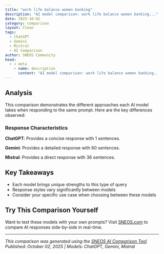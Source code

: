 ```yaml
---
title: "work life balance women banking"
description: "AI model comparison: work life balance women banking..."
date: 2025-10-02
category: comparison
layout: Clean
tags:
  - ChatGPT
  - Gemini
  - Mistral
  - AI Comparison
author: SNEOS Community
head:
  - - meta
    - name: description
      content: "AI model comparison: work life balance women banking..."
---
```


<ChatComparison
  title="work life balance women banking"
  prompt="work life balance women banking"
  :responses='{
    "ChatGPT": "Error calling OpenAI API.",
    "Gemini": "Work-life balance in the banking sector, particularly for women, is a complex and often challenging issue. Here\u0027s a breakdown of the key considerations:\n\n**Challenges Women Face in Banking (and How They Impact Work-Life Balance):**\n\n*   **Long Hours \u0026 Demanding Schedules:**\n    *   Banking, especially in roles like investment banking, corporate banking, and leadership positions, often requires long hours and can be unpredictable.\n    *   **Impact:**  This makes it difficult to manage family responsibilities, personal commitments, and overall well-being. Women are often disproportionately burdened with childcare and eldercare responsibilities, making long hours particularly challenging.\n*   **\u0022Always On\u0022 Culture:**\n    *   The expectation to be constantly available, responding to emails and calls even outside of work hours, can blur the lines between work and personal life.\n    *   **Impact:** This can lead to burnout and stress, impacting mental and physical health and family life.\n*   **Travel Requirements:**\n    *   Many banking roles involve travel, which can be disruptive to family routines and personal life.\n    *   **Impact:**  Difficult to balance with childcare or other family obligations.\n*   **Lack of Flexibility \u0026 Limited Remote Work Options:**\n    *   While some banks are adopting more flexible policies, many still lag behind other industries in offering remote work options or flexible schedules.  This is especially true for client-facing roles.\n    *   **Impact:**  This can make it difficult for women to manage childcare, appointments, and other personal needs.\n*   **Gender Bias \u0026 Unequal Opportunities:**\n    *   Women may face gender bias in promotions and career advancement, leading to frustration and a feeling of being undervalued. This can make it harder to justify the sacrifices made to maintain work-life balance.\n    *   **Impact:**  This can lead to women leaving the industry or opting for less demanding roles, even if they have the potential for more senior positions.\n*   **\u0022Motherhood Penalty\u0022:**\n    *   Women who take time off for maternity leave or who have young children may face negative perceptions about their commitment to their careers.\n    *   **Impact:**  This can affect career progression, salary, and opportunities for challenging assignments.\n*   **Limited Support Networks:**\n    *   The lack of strong support networks, both at work and at home, can make it difficult for women to manage work-life balance.\n    *   **Impact:**  Burnout, increased stress, and difficulty achieving career goals.\n\n**What Banks Can Do to Improve Work-Life Balance for Women:**\n\n*   **Flexible Work Arrangements:**\n    *   Offer remote work options, flexible hours, compressed workweeks, and job-sharing opportunities.\n    *   **Implementation:**  Create clear policies and guidelines for flexible work arrangements and ensure that managers are trained on how to manage remote teams effectively.\n*   **Supportive Leave Policies:**\n    *   Provide generous parental leave (both for mothers and fathers), as well as leave for caregiving responsibilities.\n    *   **Implementation:**  Ensure that employees feel supported in taking leave and that their careers are not negatively impacted as a result.\n*   **Childcare \u0026 Eldercare Assistance:**\n    *   Offer on-site childcare, subsidized childcare, or referral services for childcare and eldercare.\n    *   **Implementation:**  Partner with reputable childcare and eldercare providers to offer high-quality services.\n*   **Promote a Culture of Work-Life Integration:**\n    *   Encourage employees to take breaks, disconnect from work after hours, and prioritize their well-being.\n    *   **Implementation:**  Lead by example \u2013 managers should demonstrate healthy work-life balance.  Implement \u0022no meeting\u0022 days or times.\n*   **Address Gender Bias \u0026 Promote Diversity:**\n    *   Implement diversity and inclusion programs to address gender bias in hiring, promotions, and career development.\n    *   **Implementation:**  Set clear targets for gender representation at all levels of the organization and track progress regularly. Offer unconscious bias training to employees.\n*   **Mentorship \u0026 Sponsorship Programs:**\n    *   Provide mentorship and sponsorship programs to help women advance in their careers.\n    *   **Implementation:**  Pair women with senior leaders who can provide guidance, support, and advocacy.\n*   **Training \u0026 Development:**\n    *   Offer training programs on time management, stress management, and work-life balance skills.\n    *   **Implementation:**  Make these programs accessible to all employees and encourage participation.\n*   **Technology Solutions:**\n    *   Utilize technology to improve efficiency and communication, reducing the need for long hours and constant availability.\n    *   **Implementation:**  Implement project management tools, collaboration platforms, and automated workflows.\n*   **Performance Management Systems:**\n    *   Evaluate employees based on results and outcomes, rather than just hours worked.\n    *   **Implementation:**  Focus on quality of work and achievement of goals, rather than simply putting in face time.\n*   **Create Support Networks:**\n    *   Encourage employee resource groups (ERGs) or networks for women to provide support and connect with one another.\n    *   **Implementation:**  Provide resources and support for these groups and encourage senior leadership to participate.\n\n**What Women Can Do to Improve Their Own Work-Life Balance:**\n\n*   **Set Boundaries:**\n    *   Clearly define work hours and stick to them as much as possible. Turn off notifications and resist the urge to check emails outside of work hours.\n*   **Prioritize \u0026 Delegate:**\n    *   Focus on the most important tasks and delegate tasks when possible.\n*   **Communicate Needs:**\n    *   Communicate work-life balance needs to managers and colleagues. Advocate for flexible work arrangements and other support.\n*   **Build a Support Network:**\n    *   Connect with other women in the industry, mentors, and friends and family who can provide support.\n*   **Prioritize Self-Care:**\n    *   Make time for activities that promote well-being, such as exercise, relaxation, and hobbies.\n*   **Negotiate:**\n    *   When accepting a job or promotion, negotiate for benefits and flexible work arrangements that meet their needs.\n*   **Seek Mentorship \u0026 Sponsorship:**\n    *   Actively seek out mentors and sponsors who can provide guidance and support.\n*   **Be Proactive:**\n    *   Take ownership of their careers and advocate for their needs. Don\u0027t be afraid to ask for help or to set boundaries.\n\n**Key Considerations:**\n\n*   **Culture is Key:**  Policies alone are not enough.  A supportive company culture that values work-life balance is essential.\n*   **Leadership Buy-In:**  Senior leaders must champion work-life balance initiatives and lead by example.\n*   **Individual Needs Vary:**  What works for one woman may not work for another.  Companies should offer a range of options to accommodate individual needs.\n*   **Continuous Improvement:**  Work-life balance is an ongoing process, not a one-time fix.  Companies should regularly evaluate their policies and programs and make adjustments as needed.\n\n**In conclusion, improving work-life balance for women in banking requires a multi-faceted approach that involves both organizational and individual efforts. Banks need to create a supportive and flexible work environment, while women need to advocate for their needs and prioritize their well-being.**\n",
    "Mistral": "Achieving work-life balance can be particularly challenging for women in the banking industry due to its demanding nature, long hours, and high-pressure environment. Here are some strategies that can help:\n\n### 1. **Set Clear Boundaries**\n   - **Define Work Hours:** Establish clear work hours and stick to them as much as possible.\n   - **Communicate Expectations:** Let your colleagues and superiors know your availability and when you will be offline.\n\n### 2. **Prioritize Tasks**\n   - **Time Management:** Use tools like to-do lists, calendars, and project management software to prioritize tasks.\n   - **Delegate:** If possible, delegate tasks that can be handled by others to free up your time.\n\n### 3. **Leverage Technology**\n   - **Remote Work:** If your role allows, take advantage of remote work options to save commuting time.\n   - **Automation:** Use automation tools to streamline repetitive tasks.\n\n### 4. **Self-Care**\n   - **Health and Wellness:** Make time for exercise, healthy eating, and adequate sleep.\n   - **Mental Health:** Practice stress management techniques like meditation, yoga, or mindfulness.\n\n### 5. **Support Network**\n   - **Mentorship:** Seek mentors who can provide guidance and support.\n   - **Peer Support:** Join women\u0027s networking groups within the banking industry for shared experiences and advice.\n\n### 6. **Flexible Work Arrangements**\n   - **Flexible Hours:** Negotiate flexible working hours if your role permits.\n   - **Job Sharing:** Consider job sharing or part-time work if it aligns with your career goals and personal needs.\n\n### 7. **Professional Development**\n   - **Continuous Learning:** Invest in professional development to stay competitive and potentially move into roles with better work-life balance.\n   - **Career Planning:** Plan your career path with a focus on roles that offer better balance.\n\n### 8. **Family and Personal Life**\n   - **Quality Time:** Make the most of the time you spend with family and friends.\n   - **Childcare Support:** If you have children, consider reliable childcare options to reduce stress.\n\n### 9. **Advocate for Change**\n   - **Policy Advocacy:** Advocate for policies within your organization that support work-life balance, such as parental leave, flexible work arrangements, and mental health support.\n   - **Leadership:** If you are in a leadership position, model and promote work-life balance for your team.\n\n### 10. **Seek Professional Help**\n   - **Counseling:** If you find it difficult to manage stress and balance, consider seeking professional help from a therapist or counselor.\n   - **Career Coaching:** A career coach can provide personalized strategies for achieving work-life balance.\n\n### Challenges Specific to Women in Banking\n   - **Gender Bias:** Be aware of and address gender bias in the workplace.\n   - **Career Advancement:** Women often face additional challenges in career advancement, so it\u0027s important to be proactive in seeking opportunities and advocating for yourself.\n   - **Work-Life Integration:** For many women, work-life integration (blending work and personal life) may be more feasible than strict separation.\n\n### Conclusion\nAchieving work-life balance in the banking industry requires a combination of personal strategies, organizational support, and sometimes, a shift in workplace culture. By setting clear boundaries, prioritizing tasks, leveraging technology, and seeking support, women can better manage the demands of their careers and personal lives."
  }'
  published-date="14:20"
/>

## Analysis

This comparison demonstrates the different approaches each AI model takes when responding to the same prompt. Here are the key differences observed:

### Response Characteristics

**ChatGPT**: Provides a concise response with 1 sentences. 

**Gemini**: Provides a detailed response with 60 sentences. 

**Mistral**: Provides a direct response with 36 sentences. 

## Key Takeaways

- Each model brings unique strengths to this type of query
- Response styles vary significantly between models
- Consider your specific use case when choosing between these models

## Try This Comparison Yourself

Want to test these models with your own prompts? Visit [SNEOS.com](https://sneos.com) to compare AI responses side-by-side in real-time.

---

*This comparison was generated using the [SNEOS AI Comparison Tool](https://sneos.com)*
*Published: October 02, 2025 | Models: ChatGPT, Gemini, Mistral*
